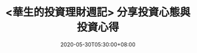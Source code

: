 ---
title: "<華生的投資理財週記> 分享投資心態與投資心得"
date: 2020-05-30T05:30:00+08:00
draft: false

# post thumb
image: ""

# meta description
description: "個人投資理財心得分享"

# taxonomies
categories: 
  - "投資理財"



# post type
type: "post"
---